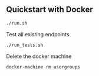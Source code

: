 ## Quickstart with Docker

```bash
./run.sh
```

Test all existing endpoints

```bash
./run_tests.sh
```

Delete the docker machine

```bash
docker-machine rm usergroups
```
